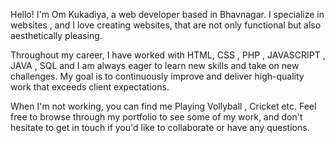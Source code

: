 Hello! I'm Om Kukadiya, a web developer based in Bhavnagar. I specialize in websites , and I love creating websites, that are not only functional but also aesthetically pleasing.

Throughout my career, I have worked with HTML, CSS , PHP , JAVASCRIPT , JAVA , SQL and I am always eager to learn new skills and take on new challenges. My goal is to continuously improve and deliver high-quality work that exceeds client expectations.

When I'm not working, you can find me Playing Vollyball , Cricket etc. Feel free to browse through my portfolio to see some of my work, and don't hesitate to get in touch if you'd like to collaborate or have any questions.
